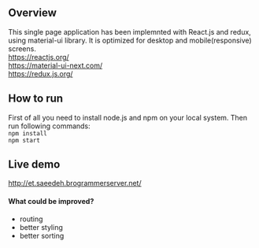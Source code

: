 ## Overview
This single page application has been implemnted with React.js and redux, using material-ui library.
It is optimized for desktop and mobile(responsive) screens.<br/>
https://reactjs.org/<br/>
https://material-ui-next.com/<br/>
https://redux.js.org/<br/>

## How to run
First of all you need to install node.js and npm on your local system. Then run following commands:<br/>
`npm install`<br/>
`npm start`

## Live demo
http://et.saeedeh.brogrammerserver.net/

#### What could be improved?
- routing
- better styling
- better sorting

